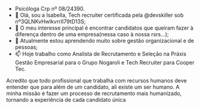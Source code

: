 - Psicóloga Crp nº 08/24390.
- 👋 Olá, sou a Isabella, Tech recruiter certificada pela @devskiller sob nº3QLNKvHwlkvrrII79tD13S;
- 👀 O meu interesse principal é encontrar candidatos que queiram fazer à diferença dentro de uma empresa(nessa caso à nossa rsrs...);
- 🌱 Atualmente estou aprendendo muito sobre gestão organizacional e de pessoas;
- 📫 Hoje trabalho como Analista de Recrutamento e Seleção na Práxis Gestão Empresarial para o Grupo Nogaroli e Tech Recruiter para Cooper Tec.

Acredito que todo profissional que trabalha com recursos humanos deve entender que para além de um candidato, ali existe um ser humano. A minha missão é fazer um processo de recrutamento mais humanizado, tornando a experiência de cada candidato única

